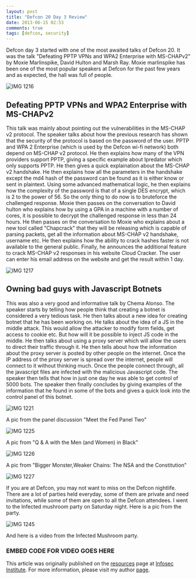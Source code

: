 ```yaml
---
layout: post
title: "Defcon 20 Day 3 Review"
date: 2013-06-15 02:53
comments: true
tags: [defcon, security]
---
```


Defcon day 3 started with one of the most awaited talks of Defcon 20\. It was the talk "Defeating PPTP VPNs and WPA2 Enterprise with MS-CHAPv2" by Moxie Marlinspike, David Hulton and Marsh Ray. Moxie marlinspike has been one of the most popular speakers at Defcon for the past few years and as expected, the hall was full of people.

![IMG 1216](/images/posts/defcon3/IMG_1216.JPG)

<!--more-->

## Defeating PPTP VPNs and WPA2 Enterprise with MS-CHAPv2

This talk was mainly about pointing out the vulnerabilities in the MS-CHAP v2 protocol. The speaker talks about how the previous research has shown that the security of the protocol is based on the password of the user. PPTP and WPA 2 Enterprise (which is used by the Defcon wi-fi network) both depend on MS-CHAP v2 protocol. He then explains how many of the VPN providers support PPTP, giving a specific example about Ipredator which only supports PPTP. He then gives a quick explaination about the MS-CHAP v2 handshake. He then explains how all the parameters in the handshake except the md4 hash of the password can be found as it is either know or sent in plaintext. Using some advanced mathematical logic, he then explains how the complexity of the password is that of a single DES encrypt, which is 2 to the power of 56\. So the only thing to do now is to bruteforce the challenged response. Moxie then passes on the conversation to David hulton who explains how by using a GPA in a machine with a number of cores, it is possible to decrypt the challenged response in less than 24 hours. He then passes on the conversation to Moxie who explains about a new tool called "Chapcrack" that they will be releasing which is capable of parsing packets, get all the information about MS-CHAP v2 handshake, username etc. He then explains how the ability to crack hashes faster is not available to the general public. Finally, he announces the additional feature to crack MS-CHAP v2 responses in his website Cloud Cracker. The user can enter his email address on the website and get the result within 1 day.

![IMG 1217](/images/posts/defcon3/IMG_1217.JPG)

## Owning bad guys with Javascript Botnets

This was also a very good and informative talk by Chema Alonso. The speaker starts by telling how people think that creating a botnet is considered a very tedious task. He then talks about a new idea for creating botnet that he has been working on. He talks about the idea of a JS in the middle attack. This would allow the attacker to modify form fields, get access to cookie etc. But how will it be possible to inject JS code in the middle. He then talks about using a proxy server which will allow the users to direct their traffic through it. He then tells about how the information about the proxy server is posted by other people on the internet. Once the IP address of the proxy server is spread over the internet, people will connect to it without thinking much. Once the people connect through, all the javascript files are infected with the malicious Javascript code. The speaker then tells that how in just one day he was able to get control of 5000 bots. The speaker then finally concludes by giving examples of the information that he found in some of the bots and gives a quick look into the control panel of this botnet.

![IMG 1221](/images/posts/defcon3/IMG_1221.JPG)

A pic from the panel discussion "Meet the Fed Panel Two"

![IMG 1225](/images/posts/defcon3/IMG_1225.JPG)

A pic from "Q & A with the Men (and Women) in Black"

![IMG 1226](/images/posts/defcon3/IMG_1226.JPG)

A pic from "Bigger Monster,Weaker Chains: The NSA and the Constitution"

![IMG 1227](/images/posts/defcon3/IMG_1227.JPG)

If you are at Defcon, you may not want to miss on the Defcon nightlife. There are a lot of parties held everyday, some of them are private and need invitations, while some of them are open to all the Defcon attendees. I went to the Infected mushroom party on Saturday night. Here is a pic from the party.

![IMG 1245](/images/posts/defcon3/IMG_1245.JPG)

And here is a video from the Infected Mushroom party.

### EMBED CODE FOR VIDEO GOES HERE ###

This article was originally published on the [resources](http://resources.infosecinstitute.com/) page at [Infosec Institute](http://infosecinstitute.com/). For more information, please visit my author [page](http://resources.infosecinstitute.com/author/prateek/).